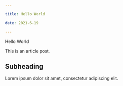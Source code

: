 ```yaml
---

title: Hello World

date: 2021-6-19

---
```


Hello World

This is an article post.
## Subheading
Lorem ipsum dolor sit amet, consectetur adipiscing elit.